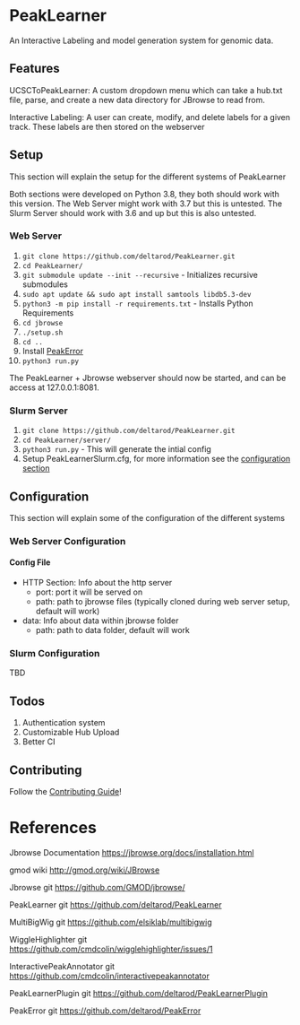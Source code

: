 # PeakLearner
An Interactive Labeling and model generation system for genomic data.

## Features

UCSCToPeakLearner: A custom dropdown menu which can take a hub.txt file, parse, and create a new data directory for JBrowse to read from.

Interactive Labeling: A user can create, modify, and delete labels for a given track. These labels are then stored on the webserver

## Setup
This section will explain the setup for the different systems of PeakLearner

Both sections were developed on Python 3.8, they both should work with this version.
The Web Server might work with 3.7 but this is untested.
The Slurm Server should work with 3.6 and up but this is also untested. 

### Web Server
1. `git clone https://github.com/deltarod/PeakLearner.git`
2. `cd PeakLearner/`
3. `git submodule update --init --recursive` - Initializes recursive submodules
4. `sudo apt update && sudo apt install samtools libdb5.3-dev`
5. `python3 -m pip install -r requirements.txt` - Installs Python Requirements
6. `cd jbrowse`
7. `./setup.sh`
8. `cd ..`
9. Install [PeakError](https://github.com/deltarod/PeakError/)
10. `python3 run.py`

The PeakLearner + Jbrowse webserver should now be started, and can be access at 127.0.0.1:8081.

### Slurm Server
1. `git clone https://github.com/deltarod/PeakLearner.git`
2. `cd PeakLearner/server/`
3. `python3 run.py` - This will generate the intial config
4. Setup PeakLearnerSlurm.cfg, for more information see the [configuration section](#configuration)


## Configuration
This section will explain some of the configuration of the different systems

### Web Server Configuration

#### Config File
- HTTP Section: Info about the http server
    - port: port it will be served on
    - path: path to jbrowse files (typically cloned during web server setup, default will work)
- data: Info about data within jbrowse folder
    - path: path to data folder, default will work


### Slurm Configuration
TBD

## Todos
1. Authentication system
2. Customizable Hub Upload
3. Better CI

## Contributing
Follow the [Contributing Guide](CONTRIBUTING.md)!


# References

Jbrowse Documentation               https://jbrowse.org/docs/installation.html

gmod wiki                           http://gmod.org/wiki/JBrowse

Jbrowse git                         https://github.com/GMOD/jbrowse/

PeakLearner git                     https://github.com/deltarod/PeakLearner

MultiBigWig git                     https://github.com/elsiklab/multibigwig

WiggleHighlighter git               https://github.com/cmdcolin/wigglehighlighter/issues/1

InteractivePeakAnnotator git        https://github.com/cmdcolin/interactivepeakannotator

PeakLearnerPlugin git               https://github.com/deltarod/PeakLearnerPlugin

PeakError git                       https://github.com/deltarod/PeakError
